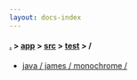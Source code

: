 ```yaml
---
layout: docs-index
---
```

#### [.](./../../../index) > [app](./../../index) > [src](./../index) > [test](./index) > **/**

- [java / james / monochrome / ](java/james/monochrome/)
